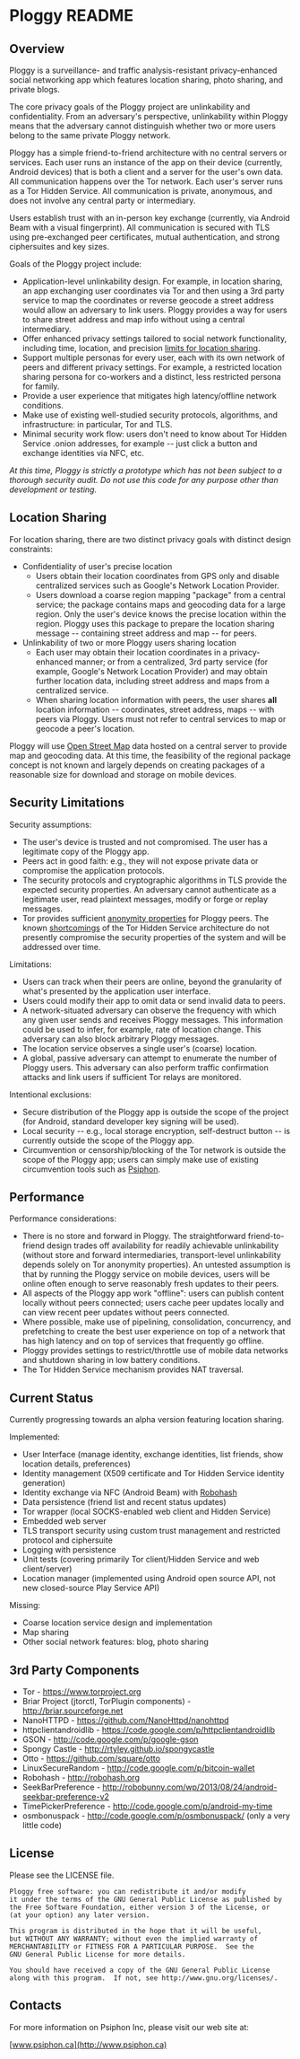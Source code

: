 Ploggy README
================================================================================

Overview
--------------------------------------------------------------------------------

Ploggy is a surveillance- and traffic analysis-resistant privacy-enhanced social networking app which features location sharing, photo sharing, and private blogs.

The core privacy goals of the Ploggy project are unlinkability and confidentiality. From an adversary's perspective, unlinkability within Ploggy means that the adversary cannot distinguish whether two or more users belong to the same private Ploggy network.

Ploggy has a simple friend-to-friend architecture with no central servers or services. Each user runs an instance of the app on their device (currently, Android devices) that is both a client and a server for the user's own data. All communication happens over the Tor network. Each user's server runs as a Tor Hidden Service. All communication is private, anonymous, and does not involve any central party or intermediary.

Users establish trust with an in-person key exchange (currently, via Android Beam with a visual fingerprint). All communication is secured with TLS using pre-exchanged peer certificates, mutual authentication, and strong ciphersuites and key sizes.

Goals of the Ploggy project include:

* Application-level unlinkability design. For example, in location sharing, an app exchanging user coordinates via Tor and then using a 3rd party service to map the coordinates or reverse geocode a street address would allow an adversary to link users. Ploggy provides a way for users to share street address and map info without using a central intermediary.
* Offer enhanced privacy settings tailored to social network functionality, including time, location, and precision [limits for location sharing](http://citeseerx.ist.psu.edu/viewdoc/summary?doi=10.1.1.173.973).
* Support multiple personas for every user, each with its own network of peers and different privacy settings. For example, a restricted location sharing persona for co-workers and a distinct, less restricted persona for family.
* Provide a user experience that mitigates high latency/offline network conditions.
* Make use of existing well-studied security protocols, algorithms, and infrastructure: in particular, Tor and TLS.
* Minimal security work flow: users don't need to know about Tor Hidden Service .onion addresses, for example -- just click a button and exchange identities via NFC, etc.

_At this time, Ploggy is strictly a prototype which has not been subject to a thorough security audit. Do not use this code for any purpose other than development or testing._

Location Sharing
--------------------------------------------------------------------------------

For location sharing, there are two distinct privacy goals with distinct design constraints:

* Confidentiality of user's precise location
  * Users obtain their location coordinates from GPS only and disable centralized services such as Google's Network Location Provider.
  * Users download a coarse region mapping "package" from a central service; the package contains maps and geocoding data for a large region. Only the user's device knows the precise location within the region. Ploggy uses this package to prepare the location sharing message -- containing street address and map -- for peers.
* Unlinkability of two or more Ploggy users sharing location
  * Each user may obtain their location coordinates in a privacy-enhanced manner; or from a centralized, 3rd party service (for example, Google's Network Location Provider) and may obtain further location data, including street address and maps from a centralized service.
  * When sharing location information with peers, the user shares **all** location information -- coordinates, street address, maps -- with peers via Ploggy. Users must not refer to central services to map or geocode a peer's location.

Ploggy will use [Open Street Map](http://wiki.openstreetmap.org/wiki/Main_Page) data hosted on a central server to provide map and geocoding data. At this time, the feasibility of the regional package concept is not known and largely depends on creating packages of a reasonable size for download and storage on mobile devices.

Security Limitations
--------------------------------------------------------------------------------

Security assumptions:

* The user's device is trusted and not compromised. The user has a legitimate copy of the Ploggy app.
* Peers act in good faith: e.g., they will not expose private data or compromise the application protocols.
* The security protocols and cryptographic algorithms in TLS provide the expected security properties. An adversary cannot authenticate as a legitimate user, read plaintext messages, modify or forge or replay messages.
* Tor provides sufficient [anonymity properties](https://blog.torproject.org/blog/top-changes-tor-2004-design-paper-part-1) for Ploggy peers. The known [shortcomings](https://blog.torproject.org/blog/hidden-services-need-some-love) of the Tor Hidden Service architecture do not presently compromise the security properties of the system and will be addressed over time.

Limitations:

* Users can track when their peers are online, beyond the granularity of what's presented by the application user interface.
* Users could modify their app to omit data or send invalid data to peers.
* A network-situated adversary can observe the frequency with which any given user sends and receives Ploggy messages. This information could be used to infer, for example, rate of location change. This adversary can also block arbitrary Ploggy messages.
* The location service observes a single user's (coarse) location.
* A global, passive adversary can attempt to enumerate the number of Ploggy users. This adversary can also perform traffic confirmation attacks and link users if sufficient Tor relays are monitored.

Intentional exclusions:

* Secure distribution of the Ploggy app is outside the scope of the project (for Android, standard developer key signing will be used).
* Local security -- e.g., local storage encryption, self-destruct button -- is currently outside the scope of the Ploggy app.
* Circumvention or censorship/blocking of the Tor network is outside the scope of the Ploggy app; users can simply make use of existing circumvention tools such as [Psiphon](http://psiphon3.com).


Performance
--------------------------------------------------------------------------------

Performance considerations:

* There is no store and forward in Ploggy. The straightforward friend-to-friend design trades off availability for readily achievable unlinkability (without store and forward intermediaries, transport-level unlinkability depends solely on Tor anonymity properties). An untested assumption is that by running the Ploggy service on mobile devices, users will be online often enough to serve reasonably fresh updates to their peers.
* All aspects of the Ploggy app work "offline": users can publish content locally without peers connected; users cache peer updates locally and can view recent peer updates without peers connected.
* Where possible, make use of pipelining, consolidation, concurrency, and prefetching to create the best user experience on top of a network that has high latency and on top of services that frequently go offline.
* Ploggy provides settings to restrict/throttle use of mobile data networks and shutdown sharing in low battery conditions.
* The Tor Hidden Service mechanism provides NAT traversal.

Current Status
--------------------------------------------------------------------------------

Currently progressing towards an alpha version featuring location sharing.

Implemented:

* User Interface (manage identity, exchange identities, list friends, show location details, preferences)
* Identity management (X509 certificate and Tor Hidden Service identity generation)
* Identity exchange via NFC (Android Beam) with [Robohash](http://robohash.org)
* Data persistence (friend list and recent status updates)
* Tor wrapper (local SOCKS-enabled web client and Hidden Service)
* Embedded web server
* TLS transport security using custom trust management and restricted protocol and ciphersuite
* Logging with persistence
* Unit tests (covering primarily Tor client/Hidden Service and web client/server)
* Location manager (implemented using Android open source API, not new closed-source Play Service API)

Missing:
* Coarse location service design and implementation
* Map sharing
* Other social network features: blog, photo sharing

3rd Party Components
--------------------------------------------------------------------------------

* Tor - https://www.torproject.org
* Briar Project (jtorctl, TorPlugin components) - http://briar.sourceforge.net
* NanoHTTPD - https://github.com/NanoHttpd/nanohttpd
* httpclientandroidlib - https://code.google.com/p/httpclientandroidlib
* GSON - http://code.google.com/p/google-gson
* Spongy Castle - http://rtyley.github.io/spongycastle
* Otto - https://github.com/square/otto
* LinuxSecureRandom - http://code.google.com/p/bitcoin-wallet
* Robohash - http://robohash.org
* SeekBarPreference - http://robobunny.com/wp/2013/08/24/android-seekbar-preference-v2
* TimePickerPreference - http://code.google.com/p/android-my-time
* osmbonuspack - http://code.google.com/p/osmbonuspack/ (only a very little code)

License
--------------------------------------------------------------------------------

Please see the LICENSE file.

```
Ploggy free software: you can redistribute it and/or modify
it under the terms of the GNU General Public License as published by
the Free Software Foundation, either version 3 of the License, or
(at your option) any later version.

This program is distributed in the hope that it will be useful,
but WITHOUT ANY WARRANTY; without even the implied warranty of
MERCHANTABILITY or FITNESS FOR A PARTICULAR PURPOSE.  See the
GNU General Public License for more details.

You should have received a copy of the GNU General Public License
along with this program.  If not, see http://www.gnu.org/licenses/.
```

Contacts
--------------------------------------------------------------------------------

For more information on Psiphon Inc, please visit our web site at:

[www.psiphon.ca](http://www.psiphon.ca)
